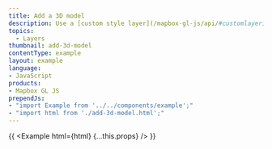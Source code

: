 ```yaml
---
title: Add a 3D model
description: Use a [custom style layer](/mapbox-gl-js/api/#customlayerinterface) with [three.js](https://threejs.org) to add a 3D model to the map.
topics:
  - Layers
thumbnail: add-3d-model
contentType: example
layout: example
language:
- JavaScript
products:
- Mapbox GL JS
prependJs:
- "import Example from '../../components/example';"
- "import html from './add-3d-model.html';"
---
```


{{ <Example html={html} {...this.props} /> }}
